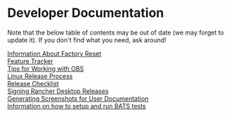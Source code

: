 # Developer Documentation

Note that the below table of contents may be out of date
(we may forget to update it). If you don't find what you need,
ask around!

[Information About Factory Reset](factory-reset.md)  
[Feature Tracker](features.md)  
[Tips for Working with OBS](obs.md)  
[Linux Release Process](linux-release-process.md)  
[Release Checklist](release-checklist.md)  
[Signing Rancher Desktop Releases](signing.md)  
[Generating Screenshots for User Documentation](../../screenshots/README.md)  
[Information on how to setup and run BATS tests](../../bats/README.md)  
